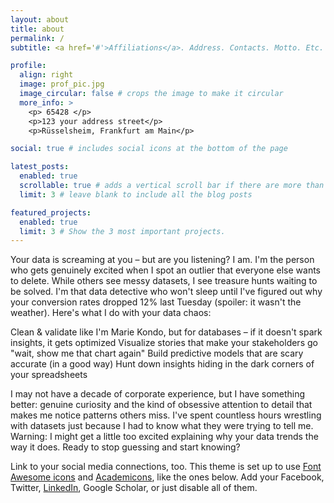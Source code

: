 ```yaml
---
layout: about
title: about
permalink: /
subtitle: <a href='#'>Affiliations</a>. Address. Contacts. Motto. Etc.

profile:
  align: right
  image: prof_pic.jpg
  image_circular: false # crops the image to make it circular
  more_info: >
    <p> 65428 </p>
    <p>123 your address street</p>
    <p>Rüsselsheim, Frankfurt am Main</p>

social: true # includes social icons at the bottom of the page

latest_posts:
  enabled: true
  scrollable: true # adds a vertical scroll bar if there are more than 3 new posts items
  limit: 3 # leave blank to include all the blog posts

featured_projects:
  enabled: true
  limit: 3 # Show the 3 most important projects.
---
```


Your data is screaming at you – but are you listening? I am.
I'm the person who gets genuinely excited when I spot an outlier that everyone else wants to delete. While others see messy datasets, I see treasure hunts waiting to be solved. I'm that data detective who won't sleep until I've figured out why your conversion rates dropped 12% last Tuesday (spoiler: it wasn't the weather).
Here's what I do with your data chaos:

Clean & validate like I'm Marie Kondo, but for databases – if it doesn't spark insights, it gets optimized
Visualize stories that make your stakeholders go "wait, show me that chart again"
Build predictive models that are scary accurate (in a good way)
Hunt down insights hiding in the dark corners of your spreadsheets

I may not have a decade of corporate experience, but I have something better: genuine curiosity and the kind of obsessive attention to detail that makes me notice patterns others miss. I've spent countless hours wrestling with datasets just because I had to know what they were trying to tell me.
Warning: I might get a little too excited explaining why your data trends the way it does.
Ready to stop guessing and start knowing?


Link to your social media connections, too. This theme is set up to use [Font Awesome icons](https://fontawesome.com/) and [Academicons](https://jpswalsh.github.io/academicons/), like the ones below. Add your Facebook, Twitter, [LinkedIn](https://www.linkedin.com/in/anas-akhomach/), Google Scholar, or just disable all of them.
